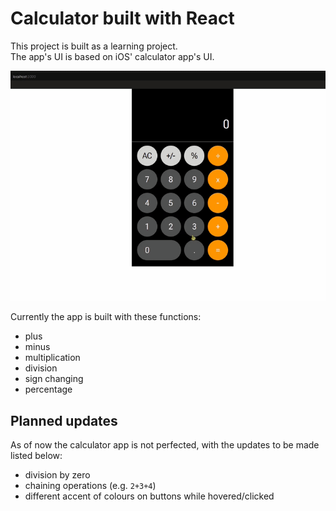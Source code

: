 # Calculator built with React

This project is built as a learning project. \
The app's UI is based on iOS' calculator app's UI.

![gif showing how the calculator works](showcase.gif)

Currently the app is built with these functions:
- plus
- minus
- multiplication
- division
- sign changing
- percentage

## Planned updates
As of now the calculator app is not perfected, with the updates to be made listed below:
- division by zero
- chaining operations (e.g. `2+3+4`)
- different accent of colours on buttons while hovered/clicked 